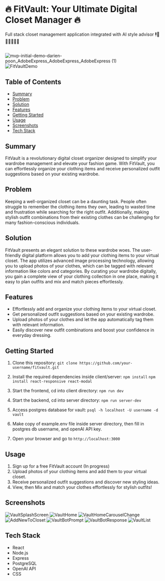 # 🔥 FitVault: Your Ultimate Digital Closet Manager 🔥

Full stack closet management application integrated with AI style advisor 🕴️👜🧥👚👔👖👟
##
![mvp-initial-demo-darien-poon_AdobeExpress_AdobeExpress_AdobeExpress (1)](https://github.com/darienpoon/FitVault/assets/127794749/e52d0d7b-83ec-4f79-81a6-6e78518e9ec5)
![FitVaultDemo](https://github.com/darienpoon/FitVault/assets/127794749/b327c8c2-ead5-4f3a-812a-c9bf979fe8ae)




## Table of Contents
- [Summary](#summary)
- [Problem](#problem)
- [Solution](#solution)
- [Features](#features)
- [Getting Started](#getting-started)
- [Usage](#usage)
- [Screenshots](#screenshots)
- [Tech Stack](#tech-stack)


## Summary
FitVault is a revolutionary digital closet organizer designed to simplify your wardrobe management and elevate your fashion game. With FitVault, you can effortlessly organize your clothing items and receive personalized outfit suggestions based on your existing wardrobe.

## Problem
Keeping a well-organized closet can be a daunting task. People often struggle to remember the clothing items they own, leading to wasted time and frustration while searching for the right outfit. Additionally, making stylish outfit combinations from their existing clothes can be challenging for many fashion-conscious individuals.

## Solution
FitVault presents an elegant solution to these wardrobe woes. The user-friendly digital platform allows you to add your clothing items to your virtual closet. The app utilizes advanced image processing technology, allowing you to upload photos of your clothes, which can be tagged with relevant information like colors and categories. By curating your wardrobe digitally, you gain a complete view of your clothing collection in one place, making it easy to plan outfits and mix and match pieces effortlessly.

## Features
- Effortlessly add and organize your clothing items to your virtual closet.
- Get personalized outfit suggestions based on your existing wardrobe.
- Upload photos of your clothes and let the app automatically tag them with relevant information.
- Easily discover new outfit combinations and boost your confidence in everyday dressing.

## Getting Started
1. Clone this repository: `git clone https://github.com/your-username/fitvault.git`
2. Install the required dependencies inside client/server: `npm install`
`npm install react-responsive react-modal`

3. Start the frontend, cd into client directory: `npm run dev`
4. Start the backend, cd into server directory: `npm run server-dev`
5. Access postgres database for vault:
`psql -h localhost -U username -d vault`
6. Make copy of example.env file inside server directory, then fill in postgres db username, and openAI API key.
7. Open your browser and go to `http://localhost:3000`

## Usage
1. Sign up for a free FitVault account (In progress)
2. Upload photos of your clothing items and add them to your virtual closet.
3. Receive personalized outfit suggestions and discover new styling ideas.
4. View, then Mix and match your clothes effortlessly for stylish outfits!

## Screenshots
![VaultSplashScreen](https://github.com/darienpoon/FitVault/assets/127794749/79e2c40d-31d8-4f98-9102-ea8d6e75b0eb)
![VaultHome](https://github.com/darienpoon/FitVault/assets/127794749/741bb523-aaa6-484d-a06e-3174ba299bea)
![VaultHomeCarouselChange](https://github.com/darienpoon/FitVault/assets/127794749/b02dd5be-2862-429f-852a-9bc6fd72f557)
![AddNewToCloset](https://github.com/darienpoon/FitVault/assets/127794749/5577057a-47fa-4d9b-b2be-0e4015ce9203)
![VaultBotPrompt](https://github.com/darienpoon/FitVault/assets/127794749/ebb65aa6-b1ad-40e4-91ef-37e4bb169e85)
![VaultBotResponse](https://github.com/darienpoon/FitVault/assets/127794749/02245d41-9556-416d-819b-2f8768d9cc77)
![VaultList](https://github.com/darienpoon/FitVault/assets/127794749/62d18ad5-9063-4e23-9b09-cde201132398)





## Tech Stack
- React
- Node.js
- Express
- PostgreSQL
- OpenAI API
- CSS
